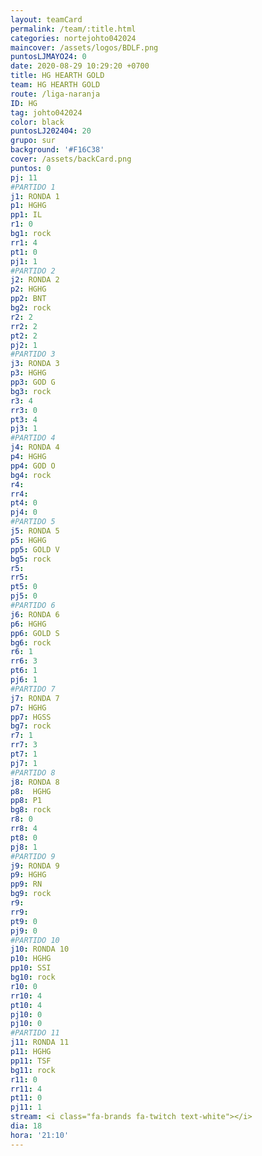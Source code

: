 ```yaml
---
layout: teamCard
permalink: /team/:title.html
categories: nortejohto042024 
maincover: /assets/logos/BDLF.png
puntosLJMAYO24: 0
date: 2020-08-29 10:29:20 +0700
title: HG HEARTH GOLD
team: HG HEARTH GOLD
route: /liga-naranja
ID: HG
tag: johto042024
color: black
puntosLJ202404: 20
grupo: sur
background: '#F16C38'
cover: /assets/backCard.png
puntos: 0
pj: 11
#PARTIDO 1
j1: RONDA 1
p1: HGHG
pp1: IL
r1: 0
bg1: rock
rr1: 4
pt1: 0
pj1: 1
#PARTIDO 2
j2: RONDA 2
p2: HGHG
pp2: BNT
bg2: rock
r2: 2
rr2: 2
pt2: 2
pj2: 1
#PARTIDO 3
j3: RONDA 3
p3: HGHG
pp3: GOD G
bg3: rock
r3: 4
rr3: 0
pt3: 4
pj3: 1
#PARTIDO 4
j4: RONDA 4
p4: HGHG
pp4: GOD O
bg4: rock
r4: 
rr4:
pt4: 0
pj4: 0
#PARTIDO 5
j5: RONDA 5
p5: HGHG
pp5: GOLD V
bg5: rock
r5: 
rr5:
pt5: 0
pj5: 0
#PARTIDO 6
j6: RONDA 6
p6: HGHG
pp6: GOLD S
bg6: rock
r6: 1
rr6: 3
pt6: 1
pj6: 1
#PARTIDO 7
j7: RONDA 7
p7: HGHG
pp7: HGSS
bg7: rock
r7: 1
rr7: 3
pt7: 1
pj7: 1
#PARTIDO 8
j8: RONDA 8
p8:  HGHG
pp8: P1
bg8: rock
r8: 0
rr8: 4
pt8: 0
pj8: 1
#PARTIDO 9
j9: RONDA 9
p9: HGHG
pp9: RN
bg9: rock
r9: 
rr9:
pt9: 0
pj9: 0
#PARTIDO 10
j10: RONDA 10
p10: HGHG
pp10: SSI
bg10: rock
r10: 0
rr10: 4
pt10: 4
pj10: 0
pj10: 0
#PARTIDO 11
j11: RONDA 11
p11: HGHG
pp11: TSF
bg11: rock
r11: 0
rr11: 4
pt11: 0
pj11: 1
stream: <i class="fa-brands fa-twitch text-white"></i>
dia: 18
hora: '21:10'
---
```



